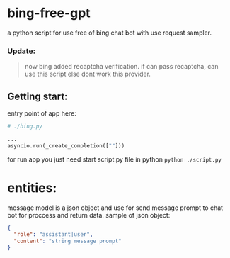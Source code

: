 # bing-free-gpt
a python script for use free of bing chat bot with use request sampler.

### Update:
> now bing added recaptcha verification. if can pass recaptcha, can use this script else dont work this provider.

## Getting start:
entry point of app here:
```python
# ./bing.py

...
asyncio.run(_create_completion([""]))
```

for run app you just need start script.py file in python
`python ./script.py`

# entities:
message model is a json object and use for send message prompt to chat bot 
for proccess and return data. sample of json object:
```json
{
  "role": "assistant|user",
  "content": "string message prompt"
}
```
